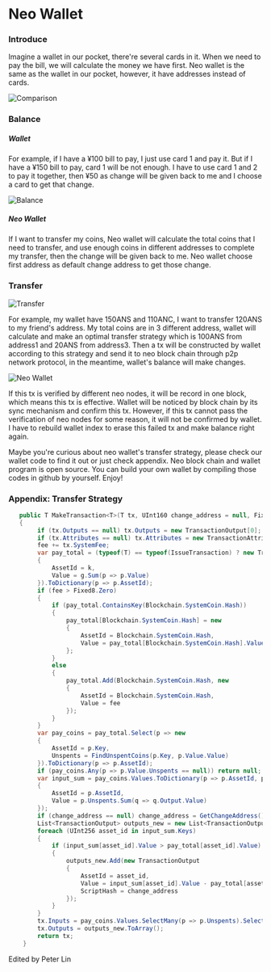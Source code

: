 # Neo Wallet

### Introduce

Imagine a wallet in our pocket, there're several cards in it. When we need to pay the bill, we will calculate the money we have first. Neo wallet is the same as the wallet in our pocket, however, it have addresses instead of cards.

![Comparison](https://github.com/PeterLinX/Introduction-to-Neo/blob/master/en/images/Neo%20Wallet/Comparison.jpg)



### Balance

##### Wallet

For example, if I have a ¥100 bill to pay, I just use card 1 and pay it. But if I have a ¥150 bill to pay, card 1 will be not enough. I have to use card 1 and 2 to pay it together, then ¥50 as change will be given back to me and I choose a card to get that change.

![Balance](https://github.com/PeterLinX/Introduction-to-Neo/blob/master/en/images/Neo%20Wallet/Balance.jpg)

##### Neo Wallet

If I want to transfer my coins, Neo wallet will calculate the total coins that I need to transfer, and use enough coins in different addresses to complete my transfer, then the change will be given back to me. Neo wallet choose first address as default change address to get those change. 

### Transfer

![Transfer](https://github.com/PeterLinX/Introduction-to-Neo/blob/master/en/images/Neo%20Wallet/Transfer.jpg)

For example, my wallet have 150ANS and 110ANC, I want to transfer 120ANS to my friend's address. My total coins are in 3 different address, wallet will calculate and make an optimal transfer strategy which is 100ANS from address1 and 20ANS from address3. Then a tx will be constructed by wallet according to this strategy and send it to neo block chain through p2p network protocol, in the meantime, wallet's balance will make changes. 

![Neo Wallet](https://github.com/PeterLinX/Introduction-to-Neo/blob/master/en/images/Neo%20Wallet/Neo%20Wallet.jpg)

If this tx is verified by different neo nodes, it will be record in one block, which means this tx is effective. Wallet will be noticed by block chain by its sync mechanism and confirm this tx. However, if this tx cannot pass the verification of neo nodes for some reason, it will not be confirmed by wallet. I have to rebuild wallet index to erase this failed tx and make balance right again.

Maybe you're curious about neo wallet's transfer strategy, please check our wallet code to find it out or just check appendix. Neo block chain and wallet program is open source. You can build your own wallet by compiling those codes in github by yourself. Enjoy!

### Appendix: Transfer Strategy

```c#
   public T MakeTransaction<T>(T tx, UInt160 change_address = null, Fixed8 fee = default(Fixed8)) where T : Transaction
   {
        if (tx.Outputs == null) tx.Outputs = new TransactionOutput[0];
        if (tx.Attributes == null) tx.Attributes = new TransactionAttribute[0];
        fee += tx.SystemFee;
        var pay_total = (typeof(T) == typeof(IssueTransaction) ? new TransactionOutput[0] : tx.Outputs).GroupBy(p => p.AssetId, (k, g) => new
        {
            AssetId = k,
            Value = g.Sum(p => p.Value)
        }).ToDictionary(p => p.AssetId);
        if (fee > Fixed8.Zero)
        {
            if (pay_total.ContainsKey(Blockchain.SystemCoin.Hash))
            {
                pay_total[Blockchain.SystemCoin.Hash] = new
                {
                    AssetId = Blockchain.SystemCoin.Hash,
                    Value = pay_total[Blockchain.SystemCoin.Hash].Value + fee
                };
            }
            else
            {
                pay_total.Add(Blockchain.SystemCoin.Hash, new
                {
                    AssetId = Blockchain.SystemCoin.Hash,
                    Value = fee
                });
            }
        }
        var pay_coins = pay_total.Select(p => new
        {
            AssetId = p.Key,
            Unspents = FindUnspentCoins(p.Key, p.Value.Value)
        }).ToDictionary(p => p.AssetId);
        if (pay_coins.Any(p => p.Value.Unspents == null)) return null;
        var input_sum = pay_coins.Values.ToDictionary(p => p.AssetId, p => new
        {
            AssetId = p.AssetId,
            Value = p.Unspents.Sum(q => q.Output.Value)
        });
        if (change_address == null) change_address = GetChangeAddress();
        List<TransactionOutput> outputs_new = new List<TransactionOutput>(tx.Outputs);
        foreach (UInt256 asset_id in input_sum.Keys)
        {
            if (input_sum[asset_id].Value > pay_total[asset_id].Value)
            {
                outputs_new.Add(new TransactionOutput
                {
                    AssetId = asset_id,
                    Value = input_sum[asset_id].Value - pay_total[asset_id].Value,
                    ScriptHash = change_address
                });
            }
        }
        tx.Inputs = pay_coins.Values.SelectMany(p => p.Unspents).Select(p => p.Reference).ToArray();
        tx.Outputs = outputs_new.ToArray();
        return tx;
    }
```



Edited by Peter Lin



